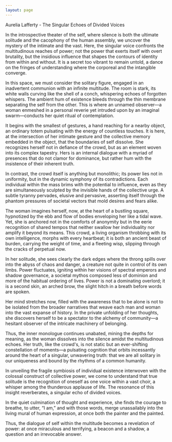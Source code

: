 ```yaml
---
layout: page
---
```

Aurelia Lafferty - The Singular Echoes of Divided Voices

In the introspective theater of the self, where silence is both the ultimate solitude and the cacophony of the human assembly, we uncover the mystery of the intimate and the vast. Here, the singular voice confronts the multitudinous reaches of power; not the power that exerts itself with overt brutality, but the insidious influence that shapes the contours of identity from within and without. It is a secret too vibrant to remain untold, a dance on the fringes of understanding where the corporeal and the intangible converge.

In this space, we must consider the solitary figure, engaged in an inadvertent communion with an infinite multitude. The room is stark, its white walls curving like the shell of a conch, whispering echoes of forgotten whispers. The ambient hum of existence bleeds through the thin membrane separating the self from the other. This is where an unnamed observer—a woman enmeshed in a personal reverie yet intruded upon by an imaginal swarm—conducts her quiet ritual of contemplation.

It begins with the smallest of gestures, a hand reaching for a nearby object, an ordinary totem pulsating with the energy of countless touches. It is here, at the intersection of her intimate gesture and the collective memory embedded in the object, that the boundaries of self dissolve. She recognizes herself not in defiance of the crowd, but as an element woven into its complex tapestry. Hers is an internal dialogue with a myriad of presences that do not clamor for dominance, but rather hum with the insistence of their inherent truth.

In contrast, the crowd itself is anything but monolithic; its power lies not in uniformity, but in the dynamic symphony of its contradictions. Each individual within the mass brims with the potential to influence, even as they are simultaneously sculpted by the invisible hands of the collective urge. A subtle tyranny pervades, elusive and pervasive, asserting itself through the phantom pressures of societal vectors that mold desires and fears alike.

The woman imagines herself, now, at the heart of a bustling square, hypnotized by the ebb and flow of bodies enveloping her like a tidal wave. Yet, she is anchored not in the comforts of anonymity but in the eerie recognition of shared tempos that neither swallow her individuality nor amplify it beyond its means. This crowd, a living organism throbbing with its own intelligence, morphs with every heartbeat; it is both an ancient beast of burden, carrying the weight of time, and a fleeting wisp, slipping through the cracks of perpetual now.

In her solitude, she sees clearly the dark edges where the throng spills over into the abyss of chaos and danger, a creature not quite in control of its own limbs. Power fluctuates, igniting within her visions of spectral emperors and shadow governance, a societal mythos composed less of dominion and more of the habitual ordering of lives. Power is not a dominating overlord; it is a second skin, an arched brow, the slight hitch in a breath before words are spoken.

Her mind stretches now, filled with the awareness that to be alone is not to be isolated from the broader narratives that weave each man and woman into the vast expanse of history. In the private unfolding of her thoughts, she discovers herself to be a spectator to the alchemy of community—a hesitant observer of the intricate machinery of belonging.

Thus, the inner monologue continues unabated, mining the depths for meaning, as the woman dissolves into the silence amidst the multitudinous echoes. Her truth, like the crowd's, is not static but an ever-shifting constellation of moments—a pulsating cognition that orbits incessantly around the heart of a singular, unwavering truth: that we are all solitary in our uniqueness and bound by the rhythms of a common humanity. 

In unveiling the fragile symbiosis of individual existence interwoven with the colossal construct of collective power, we come to understand that true solitude is the recognition of oneself as one voice within a vast choir, a whisper among the thunderous applause of life. The resonance of this insight reverberates, a singular echo of divided voices.

In the quiet culmination of thought and experience, she finds the courage to breathe, to utter, “I am,” and with those words, merge unassailably into the living mural of human expression, at once both the painter and the painted.

Thus, the dialogue of self within the multitude becomes a revelation of power: at once miraculous and terrifying, a beacon and a shadow, a question and an irrevocable answer.
